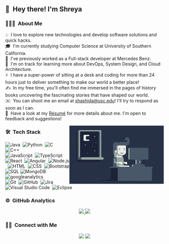 ## 👋 &nbsp;Hey there! I'm Shreya

### 👩🏻‍💻 &nbsp;About Me

💡 &nbsp;I love to explore new technologies and develop software solutions and quick hacks.\
🎓 &nbsp;I'm currently studying Computer Science at University of Southern California.\
💼 &nbsp;I've previously worked as a Full-stack developer at Mercedes Benz.\
🌱 &nbsp;I'm on track for learning more about DevOps, System Design, and Cloud Architecture.\
⚡ &nbsp;I have a super-power of sitting at a desk and coding for more than 24 hours just to deliver something to make our world a better place!\
✍️ &nbsp;In my free time, you'll often find me immersed in the pages of history books uncovering the fascinating stories that have shaped our world.\
✉️ &nbsp;You can shoot me an email at shashida@usc.edu! I'll try to respond as soon as I can.\
📄 &nbsp;Have a look at my [Résumé](https://drive.google.com/file/d/1K6psj8RNljw15M2nU-Lm9RgOE8mJfwI_/view) for more details about me. I'm open to feedback and suggestions!

<img alt="Night Coding" src="https://raw.githubusercontent.com/AVS1508/AVS1508/master/assets/Night-Coding.gif" align="right"/>

### 🛠 &nbsp;Tech Stack

![Java](https://img.shields.io/badge/-Java-333333?style=flat&logo=java&logoColor=FFA518)&nbsp;
![Python](https://img.shields.io/badge/-Python-333333?style=flat&logo=python)&nbsp;
![C](https://img.shields.io/badge/-C-333333?style=flat&logo=C%2B%2B&logoColor=00599C)&nbsp;
![C++](https://img.shields.io/badge/-C++-333333?style=flat&logo=C%2B%2B&logoColor=00599C)&nbsp;\
![JavaScript](https://img.shields.io/badge/-JavaScript-333333?style=flat&logo=javascript)&nbsp;
![TypeScript](https://img.shields.io/badge/-TypeScript-333333?style=flat&logo=typescript)&nbsp;
![React](https://img.shields.io/badge/-React-333333?style=flat&logo=react)&nbsp;
![Angular](https://img.shields.io/badge/-Angular-333333?style=flat&logo=angular)&nbsp;
![Node.js](https://img.shields.io/badge/-Node.js-333333?style=flat&logo=node.js)&nbsp;
![HTML](https://img.shields.io/badge/-HTML-333333?style=flat&logo=HTML5)&nbsp;
![CSS](https://img.shields.io/badge/-CSS-333333?style=flat&logo=CSS3&logoColor=1572B6)&nbsp;
![Bootstrap](https://img.shields.io/badge/-Bootstrap-333333?style=flat&logo=bootstrap&logoColor=563D7C)\
![SQL](https://img.shields.io/badge/-SQL-333333?style=flat&logo=MySQL)
![MongoDB](https://img.shields.io/badge/-MongoDB-333333?style=flat&logo=MongoDB)
![googleanalytics](https://img.shields.io/badge/-GoogleAnalytics-333333?style=flat&logo=googleanalytics)\
![Git](https://img.shields.io/badge/-Git-333333?style=flat&logo=git)&nbsp;
![GitHub](https://img.shields.io/badge/-GitHub-333333?style=flat&logo=github)&nbsp;
![Jira](https://img.shields.io/badge/-Jira-333333?style=flat&logo=jira)&nbsp;\
![Visual Studio Code](https://img.shields.io/badge/-Visual%20Studio%20Code-333333?style=flat&logo=visual-studio-code&logoColor=007ACC)&nbsp;
![Eclipse](https://img.shields.io/badge/-Eclipse-333333?style=flat&logo=eclipse-ide&logoColor=2C2255)

### ⚙️ &nbsp;GitHub Analytics

<p align="center">
<a href="https://github.com/AVS1508">
  <img height="180em" src="https://github-readme-stats-eight-theta.vercel.app/api?username=Shreya339&show_icons=true&theme=vue-dark&include_all_commits=true&count_private=true" />
  <img height="180em" src="https://github-readme-stats-eight-theta.vercel.app/api/top-langs/?username=Shreya339&layout=compact&exclude_lang=java+r&theme=vue-dark" />
</a>
</p>

### 🤝🏻 &nbsp;Connect with Me

<p align="center">
<!-- <a href="https://www.adityavsingh.com"><img src="https://img.shields.io/badge/-adityavsingh.com-3423A6?style=flat-square&logo=Google-Chrome&logoColor=white"/></a> -->
<a href="https://www.linkedin.com/in/shreya-shashidar-683897189"><img src="https://img.shields.io/badge/-Shreya%20Shashidar-0077B5?style=flat-square&logo=Linkedin&logoColor=white"/></a>
<a href="mailto:shashida@usc.edu"><img src="https://img.shields.io/badge/-shashida@usc.edu-D14836?style=flat-square&logo=Gmail&logoColor=white"/></a>
</p>

